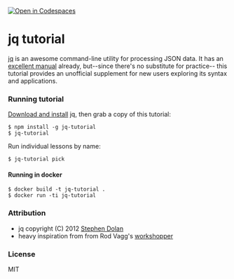 [![Open in Codespaces](https://classroom.github.com/assets/launch-codespace-f4981d0f882b2a3f0472912d15f9806d57e124e0fc890972558857b51b24a6f9.svg)](https://classroom.github.com/open-in-codespaces?assignment_repo_id=9623593)
# jq tutorial

[jq][0] is an awesome command-line utility for processing JSON data. It has an
[excellent manual][1] already, but--since there's no substitute for practice--
this tutorial provides an unofficial supplement for new users exploring its syntax
and applications.

### Running tutorial

[Download and install][2] jq, then grab a copy of this tutorial:

    $ npm install -g jq-tutorial
    $ jq-tutorial

Run individual lessons by name:

    $ jq-tutorial pick

#### Running in docker

    $ docker build -t jq-tutorial .
    $ docker run -ti jq-tutorial

### Attribution

  * jq copyright (C) 2012 [Stephen Dolan][3]
  * heavy inspiration from from Rod Vagg's [workshopper][4]

### License

MIT

[0]: http://stedolan.github.io/jq "jq"
[1]: http://stedolan.github.io/jq/manual "jq Manual"
[2]: http://stedolan.github.io/jq/download/ "Download jq"
[3]: https://github.com/stedolan
[4]: https://github.com/rvagg/workshopper "Workshopper"

